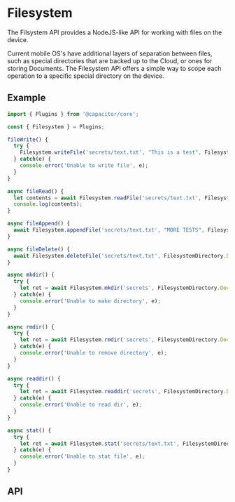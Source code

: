 # Filesystem

The Filsystem API provides a NodeJS-like API for working with files on the device.

Current mobile OS's have additional layers of separation between files, such as special directories that are backed up to the Cloud, or ones for storing Documents. The Filesystem API offers a simple way to scope each operation to a specific special directory on the device.

<plugin-api index="true" name="filesystem"></plugin-api>

## Example

```typescript
import { Plugins } from '@capacitor/core';

const { Filesystem } = Plugins;

fileWrite() {
  try {
    Filesystem.writeFile('secrets/text.txt', "This is a test", FilesystemDirectory.Documents, 'utf8')
  } catch(e) {
    console.error('Unable to write file', e);
  }
}

async fileRead() {
  let contents = await Filesystem.readFile('secrets/text.txt', FilesystemDirectory.Documents, 'utf8');
  console.log(contents);
}

async fileAppend() {
  await Filesystem.appendFile('secrets/text.txt', "MORE TESTS", FilesystemDirectory.Documents, 'utf8');
}

async fileDelete() {
  await Filesystem.deleteFile('secrets/text.txt', FilesystemDirectory.Documents);
}

async mkdir() {
  try {
    let ret = await Filesystem.mkdir('secrets', FilesystemDirectory.Documents, false);
  } catch(e) {
    console.error('Unable to make directory', e);
  }
}

async rmdir() {
  try {
    let ret = await Filesystem.rmdir('secrets', FilesystemDirectory.Documents);
  } catch(e) {
    console.error('Unable to remove directory', e);
  }
}

async readdir() {
  try {
    let ret = await Filesystem.readdir('secrets', FilesystemDirectory.Documents);
  } catch(e) {
    console.error('Unable to read dir', e);
  }
}

async stat() {
  try {
    let ret = await Filesystem.stat('secrets/text.txt', FilesystemDirectory.Documents);
  } catch(e) {
    console.error('Unable to stat file', e);
  }
}
```

## API

<plugin-api name="filesystem"></plugin-api>
